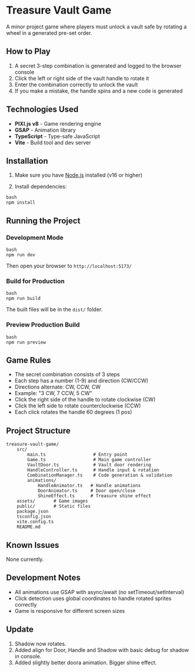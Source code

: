  # Treasure Vault Game

A minor project game where players must unlock a vault safe by rotating a wheel in a generated pre-set order.

## How to Play

1. A secret 3-step combination is generated and logged to the browser console
2. Click the left or right side of the vault handle to rotate it
3. Enter the combination correctly to unlock the vault
4. If you make a mistake, the handle spins and a new code is generated

## Technologies Used

- **PIXI.js v8** - Game rendering engine
- **GSAP** - Animation library
- **TypeScript** - Type-safe JavaScript
- **Vite** - Build tool and dev server

## Installation

1. Make sure you have [Node.js](https://nodejs.org/) installed (v16 or higher)

2. Install dependencies:
```
bash
npm install
```

## Running the Project

### Development Mode
```
bash
npm run dev
```
Then open your browser to `http://localhost:5173/`

### Build for Production
```
bash
npm run build
```
The built files will be in the `dist/` folder.

### Preview Production Build
```
bash
npm run preview
```

## Game Rules

- The secret combination consists of 3 steps
- Each step has a number (1-9) and direction (CW/CCW)
- Directions alternate: CW, CCW, CW
- Example: "3 CW, 7 CCW, 5 CW"
- Click the right side of the handle to rotate clockwise (CW)
- Click the left side to rotate counterclockwise (CCW)
- Each click rotates the handle 60 degrees (1 pos)

## Project Structure
```
treasure-vault-game/
	src/
		main.ts                  # Entry point
		Game.ts                  # Main game controller
		VaultDoor.ts             # Vault door rendering
		HandleController.ts      # Handle input & rotation
		CombinationManager.ts    # Code generation & validation
		animations/
			HandleAnimator.ts   # Handle animations
			DoorAnimator.ts     # Door open/close
			ShineEffect.ts      # Treasure shine effect
	assets/       # Game images
	public/       # Static files
	package.json
	tsconfig.json
	vite.config.ts
	README.md
```

## Known Issues

None currently.

## Development Notes

- All animations use GSAP with async/await (no setTimeout/setInterval)
- Click detection uses global coordinates to handle rotated sprites correctly
- Game is responsive for different screen sizes

## Update
1. Shadow now rotates.
2. Added align for Door, Handle and Shadow with basic debug for shadow in console.
3. Added slightly better doora animation. Bigger shine effect.